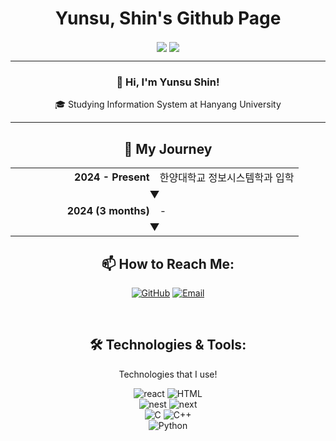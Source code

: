 <h1 align="center">Yunsu, Shin's Github Page</h1>

<p align="center">
  <img align='center' src="http://mazandi.herokuapp.com/api?handle=ys10&theme=cold">
  <img align='center' src="http://mazassumnida.wtf/api/v2/generate_badge?boj=ys10">
</p>
<div align="center">   
  <hr>
  <h3>👋 Hi, I'm Yunsu Shin!</h3>
  
  <p>🎓 Studying Information System at Hanyang University</p>
  <hr>
    <h2 align="center">🚀 My Journey</h2>
  <table>
    <tr>
      <td width="50%" align="right"><strong>2024 - Present</strong></td>
      <td width="50%">한양대학교 정보시스템학과 입학</td>
    </tr>
    <tr>
      <td colspan="2" align="center">▼</td>
    </tr>
    <tr>
      <td width="50%" align="right"><strong>2024 (3 months)</strong></td>
      <td width="50%">-</td>
    </tr>
    <tr>
      <td colspan="2" align="center">▼</td>
    </tr>
  </table>

  <h2 align="center">📫 How to Reach Me:</h2>
<p align="center">
  <a href="https://github.com/sysys10" target="_blank"><img alt="GitHub" src="https://img.shields.io/badge/GitHub-100000?style=for-the-badge&logo=github&logoColor=white" /></a>
  <a href="mailto:yunsu102896@gmail.com" target="_blank"><img alt="Email" src="https://img.shields.io/badge/Email-D14836?style=for-the-badge&logo=gmail&logoColor=white" /></a>
</p>
  <br>
  <h2>🛠️ Technologies & Tools:</h2>
  <p>Technologies that I use!</p>
 <img src="https://img.shields.io/badge/react-61DAFB?style=for-the-badge&logo=react&logoColor=black" alt="react" />
  <img src="https://img.shields.io/badge/html-E34F26?style=for-the-badge&logo=html5&logoColor=white" alt="HTML" /><br>
  <img src="https://img.shields.io/badge/nest.js-E0234E?style=for-the-badge&logo=nestjs&logoColor=white" alt="nest" />
  <img src="https://img.shields.io/badge/next.js-000000?style=for-the-badge&logo=next.js&logoColor=white" alt="next" /><br>
  <img src="https://img.shields.io/badge/C-A8B9CC?style=for-the-badge&logo=c&logoColor=black" alt="C" />
  <img src="https://img.shields.io/badge/C%2B%2B-00599C?style=for-the-badge&logo=cplusplus&logoColor=white" alt="C++" /><br>
  <img src="https://img.shields.io/badge/Python-3776AB?style=for-the-badge&logo=python&logoColor=white" alt="Python" />
</div>
